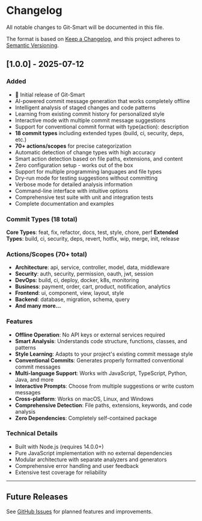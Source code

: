 # Changelog

All notable changes to Git-Smart will be documented in this file.

The format is based on [Keep a Changelog](https://keepachangelog.com/en/1.0.0/),
and this project adheres to [Semantic Versioning](https://semver.org/spec/v2.0.0.html).

## [1.0.0] - 2025-07-12

### Added
- 🎉 Initial release of Git-Smart
- AI-powered commit message generation that works completely offline
- Intelligent analysis of staged changes and code patterns
- Learning from existing commit history for personalized style
- Interactive mode with multiple commit message suggestions
- Support for conventional commit format with type(action): description
- **18 commit types** including extended types (build, ci, security, deps, etc.)
- **70+ actions/scopes** for precise categorization
- Automatic detection of change types with high accuracy
- Smart action detection based on file paths, extensions, and content
- Zero configuration setup - works out of the box
- Support for multiple programming languages and file types
- Dry-run mode for testing suggestions without committing
- Verbose mode for detailed analysis information
- Command-line interface with intuitive options
- Comprehensive test suite with unit and integration tests
- Complete documentation and examples

### Commit Types (18 total)
**Core Types**: feat, fix, refactor, docs, test, style, chore, perf
**Extended Types**: build, ci, security, deps, revert, hotfix, wip, merge, init, release

### Actions/Scopes (70+ total)
- **Architecture**: api, service, controller, model, data, middleware
- **Security**: auth, security, permission, oauth, jwt, session
- **DevOps**: build, ci, deploy, docker, k8s, monitoring
- **Business**: payment, order, cart, product, notification, analytics
- **Frontend**: ui, component, view, layout, style
- **Backend**: database, migration, schema, query
- **And many more...**

### Features
- **Offline Operation**: No API keys or external services required
- **Smart Analysis**: Understands code structure, functions, classes, and patterns
- **Style Learning**: Adapts to your project's existing commit message style
- **Conventional Commits**: Generates properly formatted conventional commit messages
- **Multi-language Support**: Works with JavaScript, TypeScript, Python, Java, and more
- **Interactive Prompts**: Choose from multiple suggestions or write custom messages
- **Cross-platform**: Works on macOS, Linux, and Windows
- **Comprehensive Detection**: File paths, extensions, keywords, and code analysis
- **Zero Dependencies**: Completely self-contained package

### Technical Details
- Built with Node.js (requires 14.0.0+)
- Pure JavaScript implementation with no external dependencies
- Modular architecture with separate analyzers and generators
- Comprehensive error handling and user feedback
- Extensive test coverage for reliability

---

## Future Releases

See [GitHub Issues](https://github.com/NeaDigitra/Git-Smart/issues) for planned features and improvements.